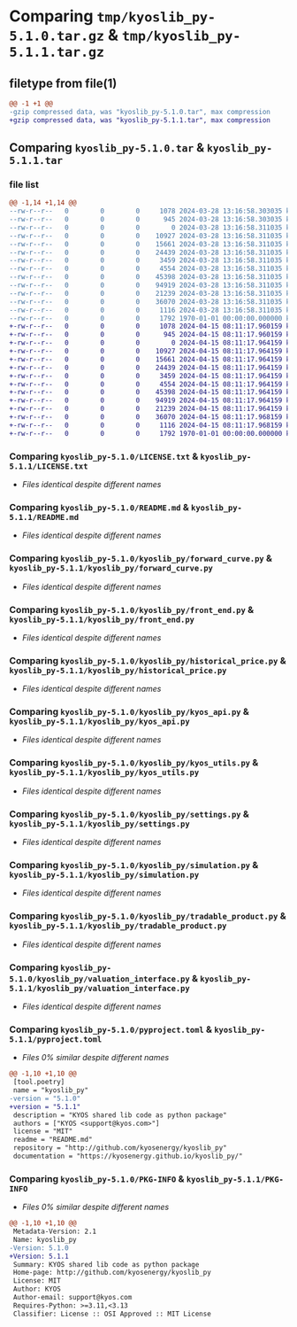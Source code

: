 # Comparing `tmp/kyoslib_py-5.1.0.tar.gz` & `tmp/kyoslib_py-5.1.1.tar.gz`

## filetype from file(1)

```diff
@@ -1 +1 @@
-gzip compressed data, was "kyoslib_py-5.1.0.tar", max compression
+gzip compressed data, was "kyoslib_py-5.1.1.tar", max compression
```

## Comparing `kyoslib_py-5.1.0.tar` & `kyoslib_py-5.1.1.tar`

### file list

```diff
@@ -1,14 +1,14 @@
--rw-r--r--   0        0        0     1078 2024-03-28 13:16:58.303035 kyoslib_py-5.1.0/LICENSE.txt
--rw-r--r--   0        0        0      945 2024-03-28 13:16:58.303035 kyoslib_py-5.1.0/README.md
--rw-r--r--   0        0        0        0 2024-03-28 13:16:58.311035 kyoslib_py-5.1.0/kyoslib_py/__init__.py
--rw-r--r--   0        0        0    10927 2024-03-28 13:16:58.311035 kyoslib_py-5.1.0/kyoslib_py/forward_curve.py
--rw-r--r--   0        0        0    15661 2024-03-28 13:16:58.311035 kyoslib_py-5.1.0/kyoslib_py/front_end.py
--rw-r--r--   0        0        0    24439 2024-03-28 13:16:58.311035 kyoslib_py-5.1.0/kyoslib_py/historical_price.py
--rw-r--r--   0        0        0     3459 2024-03-28 13:16:58.311035 kyoslib_py-5.1.0/kyoslib_py/kyos_api.py
--rw-r--r--   0        0        0     4554 2024-03-28 13:16:58.311035 kyoslib_py-5.1.0/kyoslib_py/kyos_utils.py
--rw-r--r--   0        0        0    45398 2024-03-28 13:16:58.311035 kyoslib_py-5.1.0/kyoslib_py/settings.py
--rw-r--r--   0        0        0    94919 2024-03-28 13:16:58.311035 kyoslib_py-5.1.0/kyoslib_py/simulation.py
--rw-r--r--   0        0        0    21239 2024-03-28 13:16:58.311035 kyoslib_py-5.1.0/kyoslib_py/tradable_product.py
--rw-r--r--   0        0        0    36070 2024-03-28 13:16:58.311035 kyoslib_py-5.1.0/kyoslib_py/valuation_interface.py
--rw-r--r--   0        0        0     1116 2024-03-28 13:16:58.311035 kyoslib_py-5.1.0/pyproject.toml
--rw-r--r--   0        0        0     1792 1970-01-01 00:00:00.000000 kyoslib_py-5.1.0/PKG-INFO
+-rw-r--r--   0        0        0     1078 2024-04-15 08:11:17.960159 kyoslib_py-5.1.1/LICENSE.txt
+-rw-r--r--   0        0        0      945 2024-04-15 08:11:17.960159 kyoslib_py-5.1.1/README.md
+-rw-r--r--   0        0        0        0 2024-04-15 08:11:17.964159 kyoslib_py-5.1.1/kyoslib_py/__init__.py
+-rw-r--r--   0        0        0    10927 2024-04-15 08:11:17.964159 kyoslib_py-5.1.1/kyoslib_py/forward_curve.py
+-rw-r--r--   0        0        0    15661 2024-04-15 08:11:17.964159 kyoslib_py-5.1.1/kyoslib_py/front_end.py
+-rw-r--r--   0        0        0    24439 2024-04-15 08:11:17.964159 kyoslib_py-5.1.1/kyoslib_py/historical_price.py
+-rw-r--r--   0        0        0     3459 2024-04-15 08:11:17.964159 kyoslib_py-5.1.1/kyoslib_py/kyos_api.py
+-rw-r--r--   0        0        0     4554 2024-04-15 08:11:17.964159 kyoslib_py-5.1.1/kyoslib_py/kyos_utils.py
+-rw-r--r--   0        0        0    45398 2024-04-15 08:11:17.964159 kyoslib_py-5.1.1/kyoslib_py/settings.py
+-rw-r--r--   0        0        0    94919 2024-04-15 08:11:17.964159 kyoslib_py-5.1.1/kyoslib_py/simulation.py
+-rw-r--r--   0        0        0    21239 2024-04-15 08:11:17.964159 kyoslib_py-5.1.1/kyoslib_py/tradable_product.py
+-rw-r--r--   0        0        0    36070 2024-04-15 08:11:17.968159 kyoslib_py-5.1.1/kyoslib_py/valuation_interface.py
+-rw-r--r--   0        0        0     1116 2024-04-15 08:11:17.968159 kyoslib_py-5.1.1/pyproject.toml
+-rw-r--r--   0        0        0     1792 1970-01-01 00:00:00.000000 kyoslib_py-5.1.1/PKG-INFO
```

### Comparing `kyoslib_py-5.1.0/LICENSE.txt` & `kyoslib_py-5.1.1/LICENSE.txt`

 * *Files identical despite different names*

### Comparing `kyoslib_py-5.1.0/README.md` & `kyoslib_py-5.1.1/README.md`

 * *Files identical despite different names*

### Comparing `kyoslib_py-5.1.0/kyoslib_py/forward_curve.py` & `kyoslib_py-5.1.1/kyoslib_py/forward_curve.py`

 * *Files identical despite different names*

### Comparing `kyoslib_py-5.1.0/kyoslib_py/front_end.py` & `kyoslib_py-5.1.1/kyoslib_py/front_end.py`

 * *Files identical despite different names*

### Comparing `kyoslib_py-5.1.0/kyoslib_py/historical_price.py` & `kyoslib_py-5.1.1/kyoslib_py/historical_price.py`

 * *Files identical despite different names*

### Comparing `kyoslib_py-5.1.0/kyoslib_py/kyos_api.py` & `kyoslib_py-5.1.1/kyoslib_py/kyos_api.py`

 * *Files identical despite different names*

### Comparing `kyoslib_py-5.1.0/kyoslib_py/kyos_utils.py` & `kyoslib_py-5.1.1/kyoslib_py/kyos_utils.py`

 * *Files identical despite different names*

### Comparing `kyoslib_py-5.1.0/kyoslib_py/settings.py` & `kyoslib_py-5.1.1/kyoslib_py/settings.py`

 * *Files identical despite different names*

### Comparing `kyoslib_py-5.1.0/kyoslib_py/simulation.py` & `kyoslib_py-5.1.1/kyoslib_py/simulation.py`

 * *Files identical despite different names*

### Comparing `kyoslib_py-5.1.0/kyoslib_py/tradable_product.py` & `kyoslib_py-5.1.1/kyoslib_py/tradable_product.py`

 * *Files identical despite different names*

### Comparing `kyoslib_py-5.1.0/kyoslib_py/valuation_interface.py` & `kyoslib_py-5.1.1/kyoslib_py/valuation_interface.py`

 * *Files identical despite different names*

### Comparing `kyoslib_py-5.1.0/pyproject.toml` & `kyoslib_py-5.1.1/pyproject.toml`

 * *Files 0% similar despite different names*

```diff
@@ -1,10 +1,10 @@
 [tool.poetry]
 name = "kyoslib_py"
-version = "5.1.0"
+version = "5.1.1"
 description = "KYOS shared lib code as python package"
 authors = ["KYOS <support@kyos.com>"]
 license = "MIT"
 readme = "README.md"
 repository = "http://github.com/kyosenergy/kyoslib_py"
 documentation = "https://kyosenergy.github.io/kyoslib_py/"
```

### Comparing `kyoslib_py-5.1.0/PKG-INFO` & `kyoslib_py-5.1.1/PKG-INFO`

 * *Files 0% similar despite different names*

```diff
@@ -1,10 +1,10 @@
 Metadata-Version: 2.1
 Name: kyoslib_py
-Version: 5.1.0
+Version: 5.1.1
 Summary: KYOS shared lib code as python package
 Home-page: http://github.com/kyosenergy/kyoslib_py
 License: MIT
 Author: KYOS
 Author-email: support@kyos.com
 Requires-Python: >=3.11,<3.13
 Classifier: License :: OSI Approved :: MIT License
```

